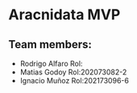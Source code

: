 # Aracnidata MVP #

## Team members: ##
- Rodrigo Alfaro Rol:
- Matias Godoy Rol:202073082-2
- Ignacio Muñoz Rol:202173096-6
